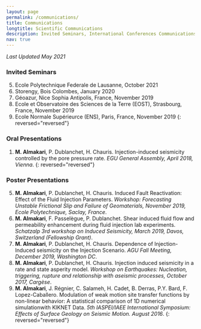 ```yaml
---
layout: page
permalink: /communications/
title: Communications
longtitle: Scientific Communications
description: Invited Seminars, International Conferences Communications 
nav: true
---
```

_Last Updated May 2021_ 

### Invited Seminars
5. Ecole Polytechnique Federale de Lausanne, October 2021
4. Storengy, Bois Colombes, January 2020
3. Géoazur, Nice Sophia Antipolis, France, November 2019
2. Ecole et Observatoire des Sciences de la Terre (EOST), Strasbourg, France, November 2019
1. Ecole Normale Supérieurce (ENS), Paris, France, November 2019
{: reversed="reversed"}

### Oral Presentations
1. __M. Almakari__, P. Dublanchet, H. Chauris. Injection-induced seismicity controlled by the pore pressure rate. _EGU General Assembly, April 2018, Vienna_. 
{: reversed="reversed"}


### Poster Presentations
5. __M. Almakari__, P. Dublanchet, H. Chauris. Induced Fault Reactivation: Effect of the Fluid Injection Parameters. _Workshop: Forecasting Unstable Frictional Slip and Failure of Geomaterials, November 2019, Ecole Polytechnique, Saclay, France_.
4. __M. Almakari__, F. Passelègue, P. Dublanchet. Shear induced fluid flow and permeability enhancement during fluid injection lab experiments. _Schatzalp 3rd workshop on Induced Seismicity, March 2019, Davos, Switzerland (Fellowship Grant)_.
3. __M. Almakari__, P. Dublanchet, H. Chauris. Dependence of Injection-Induced seismicity on the Injection Scenario. _AGU Fall Meeting, December 2019, Washington DC_.
2. __M. Almakari__, P. Dublanchet, H. Chauris. Injection induced seismicity in a rate and state asperity model. _Workshop on Earthquakes: Nucleation, triggering, rupture and relationship with aseismic processes, October 2017, Cargèse_.
1. __M. Almakari__, J. Régnier, C. Salameh, H. Cadet, B. Derras, P.Y. Bard, F. Lopez-Caballero. Modulation of weak motion site transfer functions by non-linear behavior: A statistical comparison of 1D numerical simulationwith KIKNET Data. _5th IASPEI/IAEE International Symposium: Effects of Surface Geology on Seismic Motion. August 2016_.
{: reversed="reversed"}




